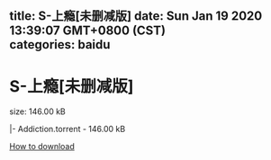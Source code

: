 
title: S-上瘾[未删减版]
date: Sun Jan 19 2020 13:39:07 GMT+0800 (CST)    
categories: baidu
---

# S-上瘾[未删减版]
size: 146.00 kB
 
 
|- Addiction.torrent - 146.00 kB

[How to download](https://bpcam.bemobtrk.com/go/2ceec3aa-1ca2-46d6-b9ff-aaa5c184517c?jno=4257)